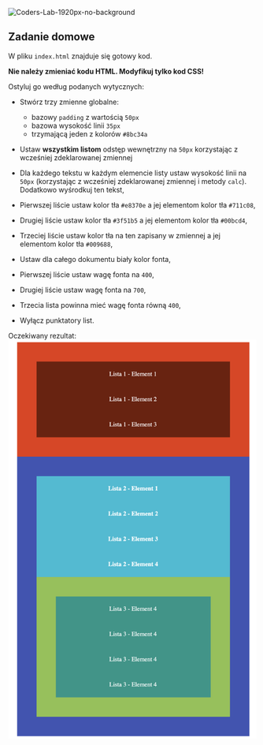 ![Coders-Lab-1920px-no-background](https://user-images.githubusercontent.com/30623667/104709394-2cabee80-571f-11eb-9518-ea6a794e558e.png)


## Zadanie domowe

W pliku `index.html` znajduje się gotowy kod. 

**Nie należy zmieniać kodu HTML. Modyfikuj tylko kod CSS!**
 
 Ostyluj go według podanych wytycznych:

- Stwórz trzy zmienne globalne:
  - bazowy `padding` z wartością `50px`
  - bazowa wysokość linii `35px`
  - trzymającą jeden z kolorów `#8bc34a`
  
  
- Ustaw **wszystkim listom** odstęp wewnętrzny na `50px` korzystając z wcześniej zdeklarowanej zmiennej
- Dla każdego tekstu w każdym elemencie listy ustaw wysokość linii na ```50px``` (korzystając z wcześniej zdeklarowanej zmiennej i metody `calc`). Dodatkowo wyśrodkuj ten tekst,

- Pierwszej liście ustaw kolor tła `#e8370e` a jej elementom kolor tła `#711c08`,
- Drugiej liście ustaw kolor tła `#3f51b5` a jej elementom kolor tła `#00bcd4`,
- Trzeciej liście ustaw kolor tła na ten zapisany w zmiennej a jej elementom kolor tła `#009688`,

- Ustaw dla całego dokumentu biały kolor fonta,
- Pierwszej liście ustaw wagę fonta na `400`,
- Drugiej liście ustaw wagę fonta na `700`,
- Trzecia lista powinna mieć wagę fonta równą `400`,
- Wyłącz punktatory list.


Oczekiwany rezultat:
![](images/example01.png)
